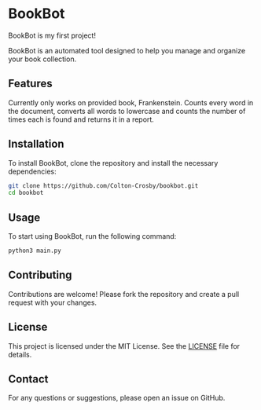 # BookBot
BookBot is my first project!

BookBot is an automated tool designed to help you manage and organize your book collection. 

## Features

Currently only works on provided book, Frankenstein. Counts every word in the document, converts all words to lowercase and counts the number of times each is found and returns it in a report.

## Installation

To install BookBot, clone the repository and install the necessary dependencies:

```bash
git clone https://github.com/Colton-Crosby/bookbot.git
cd bookbot
```

## Usage

To start using BookBot, run the following command:

```bash
python3 main.py
```

## Contributing

Contributions are welcome! Please fork the repository and create a pull request with your changes.

## License

This project is licensed under the MIT License. See the [LICENSE](LICENSE) file for details.

## Contact

For any questions or suggestions, please open an issue on GitHub.
